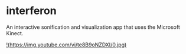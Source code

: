 # interferon
An interactive sonification and visualization app that uses the Microsoft Kinect.

[!(https://img.youtube.com/vi/te8B9oNZDXI/0.jpg)](https://youtu.be/te8B9oNZDXI)
